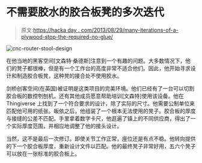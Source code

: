 # 不需要胶水的胶合板凳的多次迭代

> 原文:[https://hacka day . com/2013/08/29/many-iterations-of-a-plywood-stop-the-required-no-glue/](https://hackaday.com/2013/08/29/many-iterations-of-a-plywood-stool-that-requires-no-glue/)

![cnc-router-stool-design](../Images/9199495188a0e603e2a9c37f776b244e.png)

在他当地的黑客空间[文森特·桑德斯]注意到一个有趣的问题。大多数情况下，他们的凳子都很棒，但是有一个工作台的高度非常不适合他们。因此，他开始寻求设计和制造胶合板凳，这种凳的接合处不使用胶水。

剑桥创客空间(在英国)被证明是这类项目的完美环境。他们已经有了一台可以切割胶合板的数控刳刨机，还有其他成员愿意帮助培训[文森特]使用该设备。他在 Thingiverse 上找到了一个符合要求的设计，除了实际的尺寸。他需要公制单位来匹配他可用的纸张。皈依之后，他组装了一个根本无法使用的凳子。胶合板的厚度与接缝的公差不匹配。手里拿着数字卡尺，他逛遍了镇上的不同供应商，得出了一个实际厚度范围，并相应地调整了他的接头设计。

当然，这不是最后一次修订。即使关节工作正常，座位还是有点不稳。他转向提供的下一个胶合板厚度，重新设计文件以匹配。他的最终凳子非常好用，五六个凳子可以放在一张标准的胶合板上。